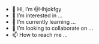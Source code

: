 - 👋 Hi, I’m @Hhjokfgy
- 👀 I’m interested in ...
- 🌱 I’m currently learning ...
- 💞️ I’m looking to collaborate on ...
- 📫 How to reach me ...

<!---
Hhjokfgy/Hhjokfgy is a ✨ special ✨ repository because its `README.md` (this file) appears on your GitHub profile.
You can click the Preview link to take a look at your changes.
--->
